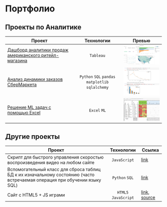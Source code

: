 # Портфолио 

## Проекты по Аналитике


| Проект | Технологии | Превью |
| --- | :---: | --- |
| [Дашборд аналитики продаж американского ритейл-магазина][Tableau] | `Tableau` | [<img src="/images/tableau.png" width="250" alt="Tableau">][Tableau] |
| [Анализ динамики заказов СберМаркета][Sber] | `Python` `SQL` `pandas` `matplotlib` `sqlalchemy` | [<img src="/images/sber.png" width="250" alt="SberMarket">][Sber] |
| [Решение ML задач с помощью Excel][Excel] | `Excel` `ML` |  [<img src="/images/excel.png" width="250" alt="Excel">][Excel]  |


[Excel]: /Excel%20(ML)/
[Tableau]: https://public.tableau.com/views/SuperstoreDashboard_16448447496050/SalesDashboard
[Sber]: /Notebooks/Orders%20analysis.ipynb


## Другие проекты

| Проект | Технологии | Ссылка |
| --- | :---: | --- |
| Скрипт для быстрого управления скоростью воспроизведения видео на любом сайте | `JavaScript` | [link][speedControl] |
| Вспомогательный класс для сброса таблиц БД к их изначальному состоянию (часто встречаемая операция при обучении языку SQL) | `Python` `SQL` | [link][tableHelper] |
| Сайт с HTML5 + JS играми | `HTML5` `JavaScript` | [link][games], [source][games_source] |


[speedControl]: https://github.com/mksmpc/VideoSpeedControl
[tableHelper]: https://github.com/mksmpc/SQL_Interactive/tree/main/helpers
[games]: https://mksmpc.github.io/
[games_source]: https://github.com/mksmpc/mksmpc.github.io
